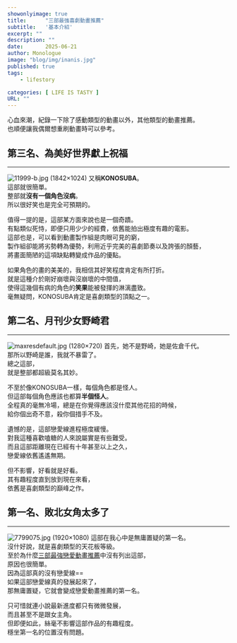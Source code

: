 ```yaml
---
showonlyimage: true
title:      "三部最強喜劇動畫推薦"
subtitle:   '基本介紹'
excerpt: ""
description: ""
date:       2025-06-21
author: Monologue    
image: "blog/img/inanis.jpg"
published: true 
tags:
    - lifestory

categories: [ LIFE IS TASTY ]
URL: ""
---
```


心血來潮，紀錄一下除了感動類型的動畫以外，其他類型的動畫推薦。  
也順便讓我偶爾想重刷動畫時可以參考。  

## 第三名、為美好世界獻上祝福
***
![11999-b.jpg (1842×1024)](https://img.linetv.tw/large/drama/11999-b.jpg)
又稱**KONOSUBA**。  
這部就很簡單。  
整部就**沒有一個角色沒病**。  
所以很好笑也是完全可預期的。  
  
值得一提的是，這部某方面來說也是一個奇蹟。  
有點類似死恃，即便只用少少的經費，依舊能拍出極度有趣的電影。  
這部也是，可以看到動畫製作組是肉眼可見的窮，  
製作組卻能將劣勢轉為優勢，利用近乎完美的喜劇節奏以及誇張的顏藝，  
將畫面簡陋的這項缺點轉變成作品的優點。  
  
如果角色的畫的美美的，我相信其好笑程度肯定有所打折。  
就是這種介於剛好崩壞與沒崩壞的中間值，  
使得這幾個有病的角色的**笑果**能被發揮的淋漓盡致。  
毫無疑問，KONOSUBA肯定是喜劇類型的頂點之一。  

## 第二名、月刊少女野崎君
***
![maxresdefault.jpg (1280×720)](https://i.ytimg.com/vi/6hMNpsy5X9o/maxresdefault.jpg)
首先，她不是野崎，她是佐倉千代。  
那所以野崎是誰，我就不暴雷了。  
總之這部，  
就是整部都超級莫名其妙。  
  
不至於像KONOSUBA一樣，每個角色都是怪人。  
但這部每個角色應該也都算**半個怪人**。    
全程真的毫無冷場，總是在你覺得應該沒什麼其他花招的時候，  
給你個出奇不意，殺你個措手不及。  
  
遺憾的是，這部戀愛線進程極度緩慢。  
對我這種喜歡嗑糖的人來說屬實是有些難受。  
而且這部距離現在已經有十年甚至以上之久，  
戀愛線依舊遙遙無期。  
  
但不影響，好看就是好看。  
其有趣程度直到放到現在來看，  
依舊是喜劇類型的巔峰之作。

## 第一名、敗北女角太多了
***
![7799075.jpg (1920×1080)](https://cdn2.ettoday.net/images/7799/7799075.jpg)
這部在我心中是無庸置疑的第一名。  
沒什好說，就是喜劇類型的天花板等級。  
至於為什麼[三部最強戀愛動畫推薦](/blog/anime/2025-06-21-動畫推薦15/)中沒有列出這部，  
原因也很簡單。  
因為這部真的沒有戀愛線==  
如果這部戀愛線真的發展起來了，  
那無庸置疑，它就會變成戀愛動畫推薦的第一名。  
  
只可惜就連小說最新進度都只有微微發展，  
而且甚至不是跟女主角。  
但即便如此，絲毫不影響這部作品的有趣程度。  
穩坐第一名的位置沒有問題。  
<!--more-->
